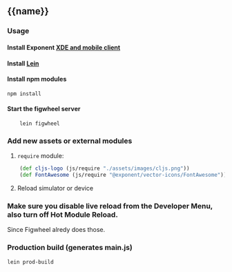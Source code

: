 ## {{name}}

### Usage

#### Install Exponent [XDE and mobile client](https://docs.getexponent.com/versions/v10.0.0/introduction/installation.html)

#### Install [Lein](http://leiningen.org/#install)

#### Install npm modules

``` shell
npm install
```

#### Start the figwheel server
``` shell
    lein figwheel

```

### Add new assets or external modules
1. `require` module:
``` clj
    (def cljs-logo (js/require "./assets/images/cljs.png"))
    (def FontAwesome (js/require "@exponent/vector-icons/FontAwesome"))
```
2. Reload simulator or device

### Make sure you disable live reload from the Developer Menu, also turn off Hot Module Reload.
Since Figwheel alredy does those.

### Production build (generates main.js)

``` shell
lein prod-build
```
